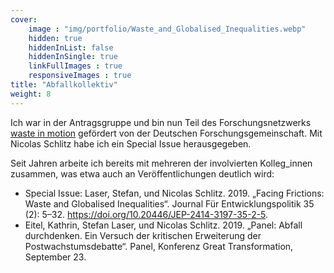 ```yaml
---
cover:
    image : "img/portfolio/Waste_and_Globalised_Inequalities.webp"
    hidden: true
    hiddenInList: false
    hiddenInSingle: true
    linkFullImages : true
    responsiveImages : true
title: "Abfallkollektiv"
weight: 8
---
```


Ich war in der Antragsgruppe und bin nun Teil des Forschungsnetzwerks [waste in motion](https://waste-in-motion.org) gefördert von der Deutschen Forschungsgemeinschaft. Mit Nicolas Schlitz habe ich ein Special Issue herausgegeben.
<!--more-->
Seit Jahren arbeite ich bereits mit mehreren der involvierten Kolleg_innen zusammen, was etwa auch an Veröffentlichungen deutlich wird:
- Special Issue: Laser, Stefan, und Nicolas Schlitz. 2019. „Facing Frictions: Waste and Globalised Inequalities“. Journal Für Entwicklungspolitik 35 (2): 5–32. https://doi.org/10.20446/JEP-2414-3197-35-2-5.
- Eitel, Kathrin, Stefan Laser, und Nicolas Schlitz. 2019. „Panel: Abfall durchdenken. Ein Versuch der kritischen Erweiterung der Postwachstumsdebatte“. Panel, Konferenz Great Transformation, September 23.
